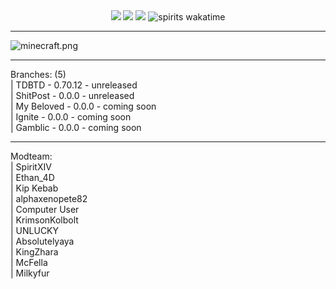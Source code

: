 <div align="center">
<img src="https://img.shields.io/badge/A%20Connection%20of%20Koil-222222"/>  <img src="https://img.shields.io/badge/Alpha%200.70.12-888888"/>  <img src="https://img.shields.io/github/license/SpiritXIV/the-shit-of-crypt"/>  <img src="https://wakatime.com/badge/github/SpiritXIV/minceraft.svg" alt="spirits wakatime">
  <hr>
</div>
<img align="center" src="https://github.com/SpiritXIV/the-shit-of-crypt/blob/main/src/client/resources/assets/minecraft/textures/gui/title/minecraft.png?raw=true" alt="minecraft.png"/>
<p></p>
  
<hr>
  <p>
  Branches: (5)<br>
  | TDBTD - 0.70.12 - unreleased<br>
  | ShitPost - 0.0.0 - unreleased<br>
  | My Beloved - 0.0.0 - coming soon<br>
  | Ignite - 0.0.0 - coming soon<br>
  | Gamblic - 0.0.0 - coming soon<br>
</p>
<hr>
  <p>
  Modteam:<br>
  | SpiritXIV<br>
  | Ethan_4D<br>
  | Kip Kebab<br>
  | alphaxenopete82<br>
  | Computer User<br>
  | KrimsonKolbolt<br>
  | UNLUCKY<br>
  | Absolutelyaya<br>
  | KingZhara<br>
  | McFella<br>
  | Milkyfur<br>
  </p>
<br>